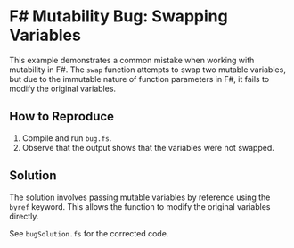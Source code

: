 # F# Mutability Bug: Swapping Variables

This example demonstrates a common mistake when working with mutability in F#. The `swap` function attempts to swap two mutable variables, but due to the immutable nature of function parameters in F#, it fails to modify the original variables.

## How to Reproduce

1. Compile and run `bug.fs`.
2. Observe that the output shows that the variables were not swapped.

## Solution

The solution involves passing mutable variables by reference using the `byref` keyword. This allows the function to modify the original variables directly.

See `bugSolution.fs` for the corrected code.